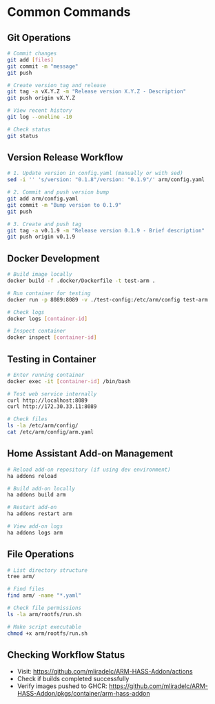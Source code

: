 # Common Commands

## Git Operations
```bash
# Commit changes
git add [files]
git commit -m "message"
git push

# Create version tag and release
git tag -a vX.Y.Z -m "Release version X.Y.Z - Description"
git push origin vX.Y.Z

# View recent history
git log --oneline -10

# Check status
git status
```

## Version Release Workflow
```bash
# 1. Update version in config.yaml (manually or with sed)
sed -i '' 's/version: "0.1.8"/version: "0.1.9"/' arm/config.yaml

# 2. Commit and push version bump
git add arm/config.yaml
git commit -m "Bump version to 0.1.9"
git push

# 3. Create and push tag
git tag -a v0.1.9 -m "Release version 0.1.9 - Brief description"
git push origin v0.1.9
```

## Docker Development
```bash
# Build image locally
docker build -f .docker/Dockerfile -t test-arm .

# Run container for testing
docker run -p 8089:8089 -v ./test-config:/etc/arm/config test-arm

# Check logs
docker logs [container-id]

# Inspect container
docker inspect [container-id]
```

## Testing in Container
```bash
# Enter running container
docker exec -it [container-id] /bin/bash

# Test web service internally
curl http://localhost:8089
curl http://172.30.33.11:8089

# Check files
ls -la /etc/arm/config/
cat /etc/arm/config/arm.yaml
```

## Home Assistant Add-on Management
```bash
# Reload add-on repository (if using dev environment)
ha addons reload

# Build add-on locally
ha addons build arm

# Restart add-on
ha addons restart arm

# View add-on logs
ha addons logs arm
```

## File Operations
```bash
# List directory structure
tree arm/

# Find files
find arm/ -name "*.yaml"

# Check file permissions
ls -la arm/rootfs/run.sh

# Make script executable
chmod +x arm/rootfs/run.sh
```

## Checking Workflow Status
- Visit: https://github.com/mliradelc/ARM-HASS-Addon/actions
- Check if builds completed successfully
- Verify images pushed to GHCR: https://github.com/mliradelc/ARM-HASS-Addon/pkgs/container/arm-hass-addon

